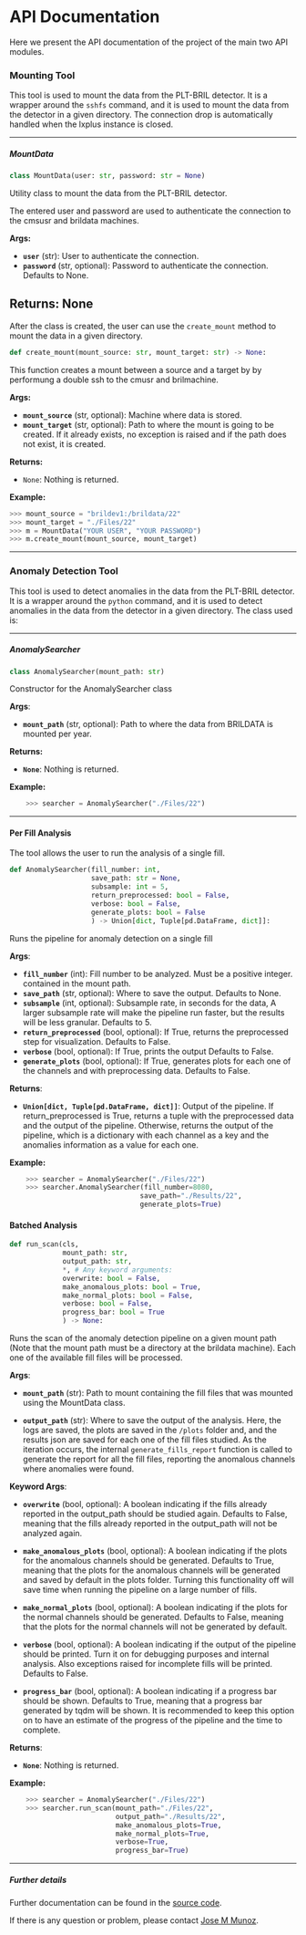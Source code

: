 # API Documentation

Here we present the API documentation of the project of the main two API modules.

### Mounting Tool

This tool is used to mount the data from the PLT-BRIL detector. It is a wrapper around the `sshfs` command, and it is used to mount the data from the detector in a given directory.
The connection drop is automatically handled when the lxplus instance is closed.

----
##### MountData
```python
class MountData(user: str, password: str = None)
```
Utility class to mount the data from the PLT-BRIL detector. 

The entered user and password are used to authenticate the 
connection to the cmsusr and brildata machines.

**Args:**

-  <b>`user`</b>  (str): User to authenticate the connection.
-  <b>`password`</b>  (str, optional): Password to authenticate the connection. Defaults to None.

**Returns:**
    None
----
After the class is created, the user can use the `create_mount` method to mount the data in a given directory.

```python
def create_mount(mount_source: str, mount_target: str) -> None:
```
This function creates a mount between a source and a target by  by performung a double ssh to the cmusr and brilmachine. 



**Args:**
 
 - <b>`mount_source`</b> (str, optional):  Machine where data is stored. 
 - <b>`mount_target`</b> (str, optional):  Path to where the mount is going to be created. If it already exists, no exception is raised and if the path does not exist, it is created. 

**Returns:**

 - `None`:  Nothing is returned. 


**Example:**
```python
>>> mount_source = "brildev1:/brildata/22"
>>> mount_target = "./Files/22"
>>> m = MountData("YOUR USER", "YOUR PASSWORD")
>>> m.create_mount(mount_source, mount_target)
```
----



### Anomaly Detection Tool

This tool is used to detect anomalies in the data from the PLT-BRIL detector. It is a wrapper around the `python` command, and it is used to detect anomalies in the data from the detector in a given directory. The class used is:

---
##### AnomalySearcher
```python
class AnomalySearcher(mount_path: str)
```
Constructor for the AnomalySearcher class

**Args**:

- <b>`mount_path`</b> (str, optional): Path to where the data from BRILDATA is
    mounted per year.

**Returns:**

 - <b>`None`</b>:  Nothing is returned. 

**Example:**
```python
    >>> searcher = AnomalySearcher("./Files/22")
```
---
#### Per Fill Analysis

The tool allows the user to run the analysis of a single fill.


```python
def AnomalySearcher(fill_number: int,
                    save_path: str = None,
                    subsample: int = 5,
                    return_preprocessed: bool = False,
                    verbose: bool = False,
                    generate_plots: bool = False
                    ) -> Union[dict, Tuple[pd.DataFrame, dict]]:
```
Runs the pipeline for anomaly detection on a single fill

**Args**:

-   <b>`fill_number`</b> (int): Fill number to be analyzed. Must be a positive integer.
 contained in the mount path.
-    <b>`save_path`</b> (str, optional): Where to save the output.
        Defaults to None.
-    <b>`subsample`</b> (int, optional): Subsample rate, in seconds for the data,
        A larger subsample rate will make the pipeline run faster,
        but the results will be less granular.
        Defaults to 5.
-    <b>`return_preprocessed`</b> (bool, optional): If True, returns the
        preprocessed step for visualization. Defaults to False.
-    <b>`verbose`</b> (bool, optional): If True, prints the output
        Defaults to False.
-    <b>`generate_plots`</b> (bool, optional): If True, generates plots for each
        one of the channels and with preprocessing data.
        Defaults to False.

**Returns**:

-    <b>`Union[dict, Tuple[pd.DataFrame, dict]]`</b>: 
    Output of the pipeline.
     If return_preprocessed is True, returns a tuple with the preprocessed data and the output of the pipeline.
     Otherwise, returns the output of the pipeline, which is a dictionary with each channel as a key 
     and the anomalies information as a value for each one.

**Example:**
```python
    >>> searcher = AnomalySearcher("./Files/22")
    >>> searcher.AnomalySearcher(fill_number=8080,
                                save_path="./Results/22",
                                generate_plots=True)
```
#### Batched Analysis

```python
def run_scan(cls,
             mount_path: str,
             output_path: str,
             *, # Any keyword arguments:
             overwrite: bool = False,
             make_anomalous_plots: bool = True,
             make_normal_plots: bool = False,
             verbose: bool = False,
             progress_bar: bool = True
             ) -> None:
```
Runs the scan of the anomaly detection pipeline on a given mount path
(Note that the mount path must be a directory at the brildata machine).
Each one of the available fill files will be processed.

**Args**:

-   <b>`mount_path`</b> (str): Path to mount containing the fill files that was mounted 
    using the MountData class. 

-   <b>`output_path`</b> (str): Where to save the output of the analysis. Here, the logs are saved, 
    the plots are saved in the `/plots` folder and, and the results json are saved for each one of the fill files studied. As the iteration occurs, the internal `generate_fills_report` function is called to generate the report for all the fill files, reporting the anomalous channels where anomalies were found.

**Keyword Args**:

-   <b>`overwrite`</b> (bool, optional): A boolean indicating if the fills already reported in the output_path should be studied again. Defaults to False, meaning that the fills already reported in the output_path will not be analyzed again.

-   <b>`make_anomalous_plots`</b> (bool, optional): A boolean indicating if the plots for the anomalous channels should be generated. Defaults to True, meaning that the plots for the anomalous channels will be generated and saved by default in the plots folder. Turning this functionality off will save time when running the pipeline on a large number of fills.

- <b>`make_normal_plots`</b> (bool, optional): A boolean indicating if the plots for the normal channels should be generated. Defaults to False, meaning that the plots for the normal channels will not be generated by default.

-  <b>`verbose`</b> (bool, optional): A boolean indicating if the output of the pipeline should be printed. Turn it on for debugging purposes and internal analysis. Also exceptions raised for incomplete fills will be printed. Defaults to False.

- <b>`progress_bar`</b> (bool, optional): A boolean indicating if a progress bar should be shown. Defaults to True, meaning that a progress bar generated by tqdm will be shown. It is recommended to keep
    this option on to have an estimate of the progress of the pipeline and the time to complete. 


**Returns**:

-  <b>`None`</b>: Nothing is returned.  

**Example:**
```python
    >>> searcher = AnomalySearcher("./Files/22")
    >>> searcher.run_scan(mount_path="./Files/22",
                          output_path="./Results/22",
                          make_anomalous_plots=True,
                          make_normal_plots=True,
                          verbose=True,
                          progress_bar=True)
```

---
##### Further details

Further documentation can be found in the [source code](https://github.com/munozariasjm/plt-anomaly-detector).

If there is any question or problem, please contact [Jose M Munoz](https://munozariasjm.github.io/).